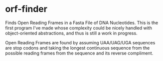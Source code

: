 # orf-finder

Finds Open Reading Frames in a Fasta File of DNA Nucleotides. This is the first program I've made whose complexity could be nicely handled with object-oriented abstractions, and thus is still a work in progress. 

Open Reading Frames are found by assuming UAA/UAG/UGA sequences are stop codons and taking the longest continuous sequence from the possible reading frames from the sequence and its reverse compliment.
